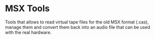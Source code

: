 # MSX Tools

Tools that allows to read virtual tape files for the old MSX format (.cas),
manage them and convert them back into an audio file that can be used with the real hardware.